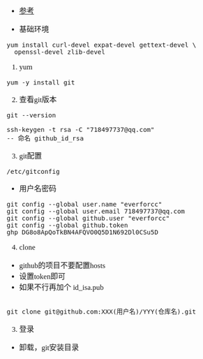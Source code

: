 <span  style="font-family: Simsun,serif; font-size: 17px; ">

- [参考](https://www.cnblogs.com/fuzongle/p/12830572.html)

- 基础环境
~~~
yum install curl-devel expat-devel gettext-devel \
  openssl-devel zlib-devel
~~~

1. yum
~~~
yum -y install git
~~~

2. 查看git版本
~~~
git --version
~~~

~~~
ssh-keygen -t rsa -C "718497737@qq.com"
-- 命名 github_id_rsa

~~~

3. git配置
~~~
/etc/gitconfig
~~~
- 用户名密码
~~~
git config --global user.name "everforcc"
git config --global user.email 718497737@qq.com
git config --global github.user "everforcc"
git config --global github.token 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
~~~

4. clone

- github的项目不要配置hosts
- 设置token即可
- 如果不行再加个 id_isa.pub
~~~

git clone git@github.com:XXX(用户名)/YYY(仓库名).git
~~~

3. 登录


- 卸载，git安装目录


</span>